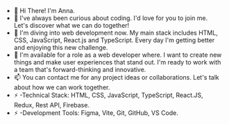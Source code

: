 - 👋 Hi There! I'm Anna.
- 👀 I've always been curious about coding. I'd love for you to join me. Let's discover what we can do together!
- 🌱 I'm diving into web development now. My main stack includes HTML, CSS, JavaScript, React.js and TypeScript. Every day I'm getting better and enjoying this new challenge.
- 💞️ I'm available for a role as a web developer where. I want to create new things and make user experiences that stand out. I'm ready to work with a team that's forward-thinking and innovative.
- 📫 You can contact me for any project ideas or collaborations. Let's talk about how we can work together.
- ⚡ -Technical Stack: HTML, CSS, JavaScript, TypeScript, React.JS, Redux, Rest API, Firebase.
- ⚡ -Development Tools: Figma, Vite, Git, GitHub, VS Code.


<!---
annaborisenkoit/annaborisenkoit is a ✨ special ✨ repository because its `README.md` (this file) appears on your GitHub profile.
You can click the Preview link to take a look at your changes.
--->
